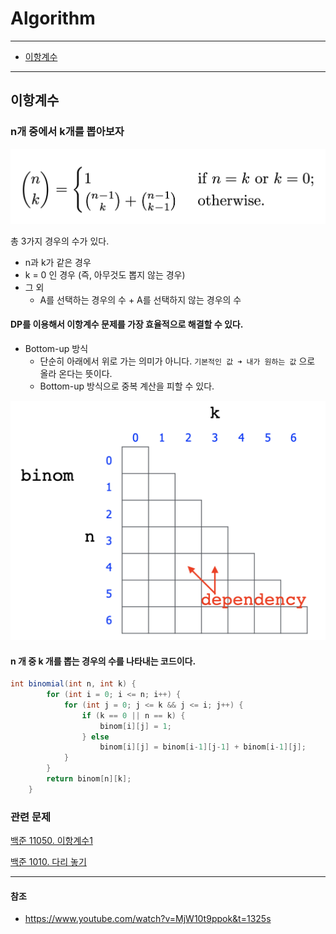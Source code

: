 # Algorithm

---

* [이항계수](#이항계수)

---

## 이항계수

### n개 중에서 k개를 뽑아보자

![BC](./images/BC.png)

총 3가지 경우의 수가 있다.

* n과 k가 같은 경우
* k = 0 인 경우 (즉, 아무것도 뽑지 않는 경우)
* 그 외
  * A를 선택하는 경우의 수 + A를 선택하지 않는 경우의 수



#### DP를 이용해서 이항계수 문제를 가장 효율적으로 해결할 수 있다.

* Bottom-up 방식
  * 단순히 아래에서 위로 가는 의미가 아니다. `기본적인 값 ➜ 내가 원하는 값` 으로 올라 온다는 뜻이다.
  * Bottom-up 방식으로 중복 계산을 피할 수 있다.

<img src="./images/BC-2.png" alt="BC-2" style="zoom: 50%;" />



#### n 개 중 k 개를 뽑는 경우의 수를 나타내는 코드이다.

```java
int binomial(int n, int k) {
        for (int i = 0; i <= n; i++) {
            for (int j = 0; j <= k && j <= i; j++) {
                if (k == 0 || n == k) {
                    binom[i][j] = 1;
                } else
                    binom[i][j] = binom[i-1][j-1] + binom[i-1][j];
            }
        }
        return binom[n][k];
    }
```



### 관련 문제

[백준 11050. 이항계수1]([www.acmicpc.net/problem/11050](https://www.acmicpc.net/problem/11050))

[백준 1010. 다리 놓기](https://www.acmicpc.net/problem/1010)



---

#### 참조

* https://www.youtube.com/watch?v=MjW10t9ppok&t=1325s